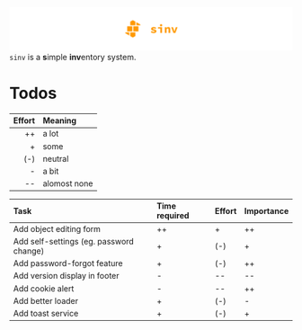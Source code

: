 ![logo][sinv_logo]
<span style="text-align: center;">`sinv` is a **s**imple **inv**entory system.</span>

[sinv_logo]: /docs/sinv_github_header.svg

# Todos

| Effort | Meaning      |
| -----: | :----------- |
|     ++ | a lot        |
|      + | some         |
|    (-) | neutral      |
|      - | a bit        |
|     -- | alomost none |

| Task                                    | Time required | Effort | Importance |
| :-------------------------------------- | :------------ | :----- | :--------- |
| Add object editing form                 | ++            | +      | ++         |
| Add self-settings (eg. password change) | +             | (-)    | +          |
| Add password-forgot feature             | +             | (-)    | ++         |
| Add version display in footer           | -             | --     | --         |
| Add cookie alert                        | -             | --     | ++         |
| Add better loader                       | +             | (-)    | -          |
| Add toast service                       | +             | (-)    | +          |
